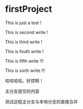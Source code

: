 # firstProject

This is just a test !

This is second write !

This is third write !

This is fouth write !

This is fifth write !!!

This is sixth write !!!

哈哈哈哈，好烦啊！

主分支提交的内容

测试远程主分支与本地分支的直接合并
